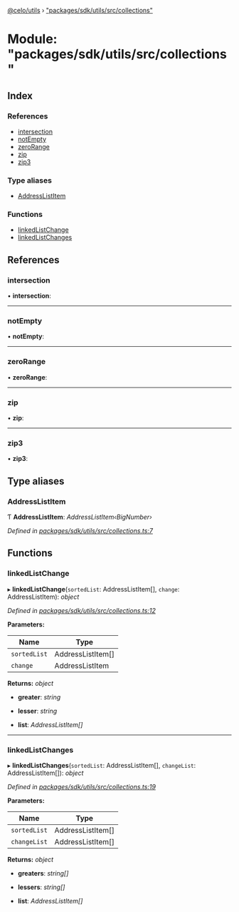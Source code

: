 [@celo/utils](../README.md) › ["packages/sdk/utils/src/collections"](_packages_sdk_utils_src_collections_.md)

# Module: "packages/sdk/utils/src/collections"

## Index

### References

* [intersection](_packages_sdk_utils_src_collections_.md#intersection)
* [notEmpty](_packages_sdk_utils_src_collections_.md#notempty)
* [zeroRange](_packages_sdk_utils_src_collections_.md#zerorange)
* [zip](_packages_sdk_utils_src_collections_.md#zip)
* [zip3](_packages_sdk_utils_src_collections_.md#zip3)

### Type aliases

* [AddressListItem](_packages_sdk_utils_src_collections_.md#addresslistitem)

### Functions

* [linkedListChange](_packages_sdk_utils_src_collections_.md#linkedlistchange)
* [linkedListChanges](_packages_sdk_utils_src_collections_.md#linkedlistchanges)

## References

###  intersection

• **intersection**:

___

###  notEmpty

• **notEmpty**:

___

###  zeroRange

• **zeroRange**:

___

###  zip

• **zip**:

___

###  zip3

• **zip3**:

## Type aliases

###  AddressListItem

Ƭ **AddressListItem**: *AddressListItem‹BigNumber›*

*Defined in [packages/sdk/utils/src/collections.ts:7](https://github.com/celo-org/celo-monorepo/blob/master/packages/sdk/utils/src/collections.ts#L7)*

## Functions

###  linkedListChange

▸ **linkedListChange**(`sortedList`: AddressListItem[], `change`: AddressListItem): *object*

*Defined in [packages/sdk/utils/src/collections.ts:12](https://github.com/celo-org/celo-monorepo/blob/master/packages/sdk/utils/src/collections.ts#L12)*

**Parameters:**

Name | Type |
------ | ------ |
`sortedList` | AddressListItem[] |
`change` | AddressListItem |

**Returns:** *object*

* **greater**: *string*

* **lesser**: *string*

* **list**: *AddressListItem[]*

___

###  linkedListChanges

▸ **linkedListChanges**(`sortedList`: AddressListItem[], `changeList`: AddressListItem[]): *object*

*Defined in [packages/sdk/utils/src/collections.ts:19](https://github.com/celo-org/celo-monorepo/blob/master/packages/sdk/utils/src/collections.ts#L19)*

**Parameters:**

Name | Type |
------ | ------ |
`sortedList` | AddressListItem[] |
`changeList` | AddressListItem[] |

**Returns:** *object*

* **greaters**: *string[]*

* **lessers**: *string[]*

* **list**: *AddressListItem[]*
